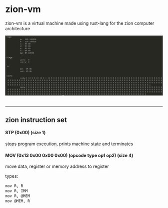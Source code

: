 # zion-vm
zion-vm is a virtual machine made using rust-lang for the zion computer architecture

<div align="center">
  <img src="https://github.com/jrabello/zion-vm/raw/master/img/state.png"><br><br>
</div>

-----------------

## zion instruction set
#### STP (0x00) (size 1)
stops program execution, prints machine state and terminates

#### MOV (0x13 0x00 0x00 0x00) (opcode type op1 op2) (size 4)
move data, register or memory address to register

types:
```
mov R, R
mov R, IMM
mov R, @MEM
mov @MEM, R
```

